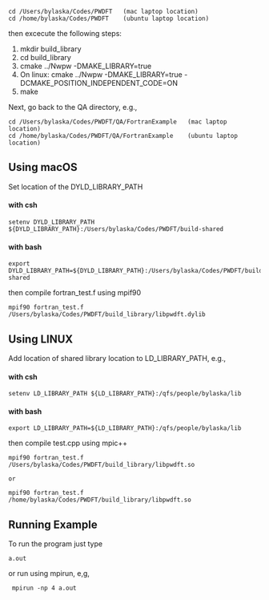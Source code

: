 ```
cd /Users/bylaska/Codes/PWDFT   (mac laptop location)
cd /home/bylaska/Codes/PWDFT    (ubuntu laptop location)
```

then excecute the following steps:

 1) mkdir build_library
 2) cd build_library
 3) cmake ../Nwpw -DMAKE_LIBRARY=true
 4) On linux: cmake ../Nwpw -DMAKE_LIBRARY=true -DCMAKE_POSITION_INDEPENDENT_CODE=ON
 5) make

Next, go back to the QA directory, e.g.,

```
cd /Users/bylaska/Codes/PWDFT/QA/FortranExample   (mac laptop location)
cd /home/bylaska/Codes/PWDFT/QA/FortranExample    (ubuntu laptop location)
```

## Using macOS ##
Set location of the DYLD_LIBRARY_PATH
#### with csh ####
```
setenv DYLD_LIBRARY_PATH ${DYLD_LIBRARY_PATH}:/Users/bylaska/Codes/PWDFT/build-shared
```
#### with bash ####
```
export DYLD_LIBRARY_PATH=${DYLD_LIBRARY_PATH}:/Users/bylaska/Codes/PWDFT/build-shared
```
then compile fortran_test.f using mpif90
```
mpif90 fortran_test.f /Users/bylaska/Codes/PWDFT/build_library/libpwdft.dylib 
```
## Using LINUX ##
Add location of shared library location to LD_LIBRARY_PATH, e.g., 
#### with csh ####
```
setenv LD_LIBRARY_PATH ${LD_LIBRARY_PATH}:/qfs/people/bylaska/lib
```
#### with bash ####
```
export LD_LIBRARY_PATH=${LD_LIBRARY_PATH}:/qfs/people/bylaska/lib
```
then compile test.cpp using mpic++
```
mpif90 fortran_test.f /Users/bylaska/Codes/PWDFT/build_library/libpwdft.so

or

mpif90 fortran_test.f /home/bylaska/Codes/PWDFT/build_library/libpwdft.so
```

## Running Example ##
To run the program just type 
```
a.out
```
or run using mpirun, e,g,
```
 mpirun -np 4 a.out
```


